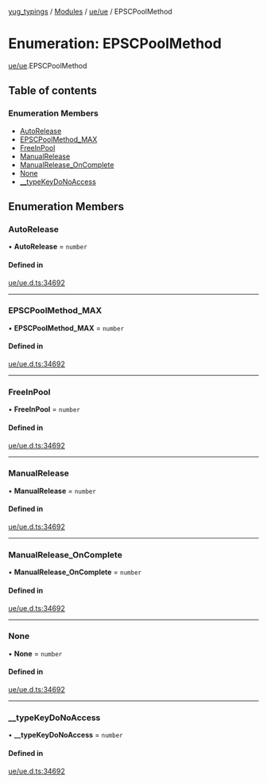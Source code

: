 [yug_typings](../README.md) / [Modules](../modules.md) / [ue/ue](../modules/ue_ue.md) / EPSCPoolMethod

# Enumeration: EPSCPoolMethod

[ue/ue](../modules/ue_ue.md).EPSCPoolMethod

## Table of contents

### Enumeration Members

- [AutoRelease](ue_ue.EPSCPoolMethod.md#autorelease)
- [EPSCPoolMethod\_MAX](ue_ue.EPSCPoolMethod.md#epscpoolmethod_max)
- [FreeInPool](ue_ue.EPSCPoolMethod.md#freeinpool)
- [ManualRelease](ue_ue.EPSCPoolMethod.md#manualrelease)
- [ManualRelease\_OnComplete](ue_ue.EPSCPoolMethod.md#manualrelease_oncomplete)
- [None](ue_ue.EPSCPoolMethod.md#none)
- [\_\_typeKeyDoNoAccess](ue_ue.EPSCPoolMethod.md#__typekeydonoaccess)

## Enumeration Members

### AutoRelease

• **AutoRelease** = `number`

#### Defined in

[ue/ue.d.ts:34692](https://github.com/YugMetaverse/yug_typings/blob/25cad34/ue/ue.d.ts#L34692)

___

### EPSCPoolMethod\_MAX

• **EPSCPoolMethod\_MAX** = `number`

#### Defined in

[ue/ue.d.ts:34692](https://github.com/YugMetaverse/yug_typings/blob/25cad34/ue/ue.d.ts#L34692)

___

### FreeInPool

• **FreeInPool** = `number`

#### Defined in

[ue/ue.d.ts:34692](https://github.com/YugMetaverse/yug_typings/blob/25cad34/ue/ue.d.ts#L34692)

___

### ManualRelease

• **ManualRelease** = `number`

#### Defined in

[ue/ue.d.ts:34692](https://github.com/YugMetaverse/yug_typings/blob/25cad34/ue/ue.d.ts#L34692)

___

### ManualRelease\_OnComplete

• **ManualRelease\_OnComplete** = `number`

#### Defined in

[ue/ue.d.ts:34692](https://github.com/YugMetaverse/yug_typings/blob/25cad34/ue/ue.d.ts#L34692)

___

### None

• **None** = `number`

#### Defined in

[ue/ue.d.ts:34692](https://github.com/YugMetaverse/yug_typings/blob/25cad34/ue/ue.d.ts#L34692)

___

### \_\_typeKeyDoNoAccess

• **\_\_typeKeyDoNoAccess** = `number`

#### Defined in

[ue/ue.d.ts:34692](https://github.com/YugMetaverse/yug_typings/blob/25cad34/ue/ue.d.ts#L34692)

